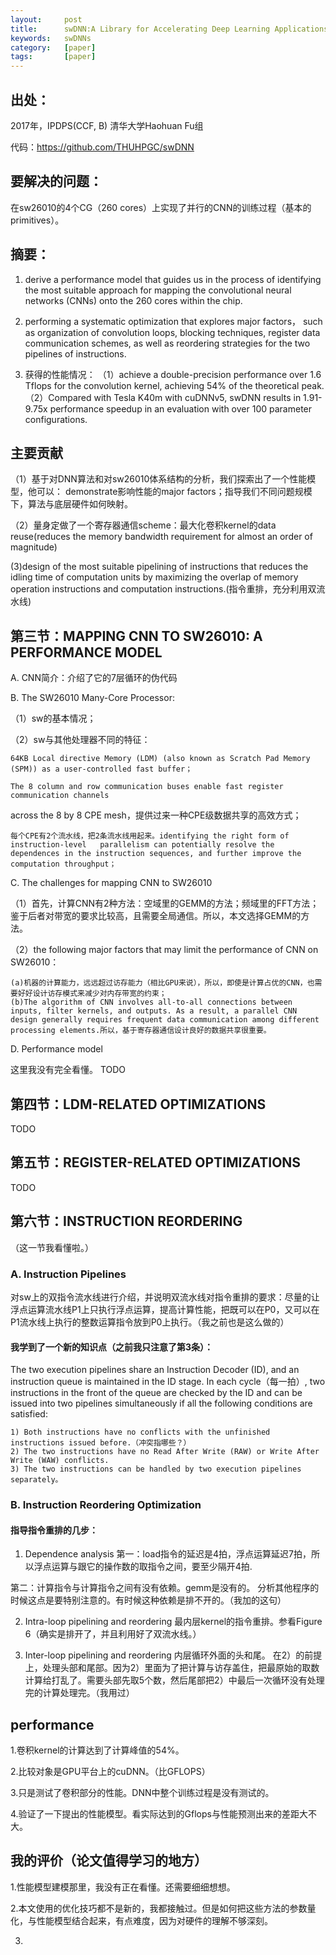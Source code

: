 ```yaml
---
layout:     post
title:      swDNN:A Library for Accelerating Deep Learning Applications on Sunway TaihuLight
keywords:   swDNNs
category:   [paper]
tags:       [paper]
---
```


## 出处：
2017年，IPDPS(CCF, B) 清华大学Haohuan Fu组

代码：https://github.com/THUHPGC/swDNN

## 要解决的问题：

在sw26010的4个CG（260 cores）上实现了并行的CNN的训练过程（基本的primitives）。



## 摘要：
1. derive a performance model that guides us in the process of identifying the
most suitable approach for mapping the convolutional neural
networks (CNNs) onto the 260 cores within the chip.

2. performing a systematic optimization that explores major factors，
such as organization of convolution loops, blocking techniques,
register data communication schemes, as well as reordering
strategies for the two pipelines of instructions.

3. 获得的性能情况：
（1）achieve a double-precision performance over 1.6 Tflops for
the convolution kernel, achieving 54% of the theoretical peak.
（2）Compared with Tesla K40m with cuDNNv5, swDNN results in 1.91-9.75x performance speedup in an evaluation with over 100 parameter configurations.

## 主要贡献
（1）基于对DNN算法和对sw26010体系结构的分析，我们探索出了一个性能模型，他可以：
demonstrate影响性能的major factors；指导我们不同问题规模下，算法与底层硬件如何映射。

（2）量身定做了一个寄存器通信scheme：最大化卷积kernel的data reuse(reduces the memory bandwidth requirement for almost an order of magnitude)

 (3)design of the most suitable pipelining of instructions that reduces the idling time of computation units by maximizing the overlap of memory operation instructions and computation instructions.(指令重排，充分利用双流水线)
 

## 第三节：MAPPING CNN TO SW26010: A PERFORMANCE MODEL

A. CNN简介：介绍了它的7层循环的伪代码

B. The SW26010 Many-Core Processor:

（1）sw的基本情况；

（2）sw与其他处理器不同的特征：

	64KB Local directive Memory (LDM) (also known as Scratch Pad Memory (SPM)) as a user-controlled fast buffer；

	The 8 column and row communication buses enable fast register communication channels
across the 8 by 8 CPE mesh，提供过来一种CPE级数据共享的高效方式；

	每个CPE有2个流水线，把2条流水线用起来。identifying the right form of instruction-level 	parallelism can potentially resolve the dependences in the instruction sequences, and further improve the computation throughput；

C. The challenges for mapping CNN to SW26010

（1）首先，计算CNN有2种方法：空域里的GEMM的方法；频域里的FFT方法；鉴于后者对带宽的要求比较高，且需要全局通信。所以，本文选择GEMM的方法。

（2）the following major factors that may limit the performance of CNN on SW26010：

	(a)机器的计算能力，远远超过访存能力（相比GPU来说），所以，即使是计算占优的CNN，也需要好好设计访存模式来减少对内存带宽的约束；
	(b)The algorithm of CNN involves all-to-all connections between inputs, filter kernels, and outputs. As a result, a parallel CNN design generally requires frequent data communication among different processing elements.所以，基于寄存器通信设计良好的数据共享很重要。

D. Performance model

这里我没有完全看懂。
TODO

## 第四节：LDM-RELATED OPTIMIZATIONS
TODO
## 第五节：REGISTER-RELATED OPTIMIZATIONS
TODO
##  第六节：INSTRUCTION REORDERING
（这一节我看懂啦。）
### A. Instruction Pipelines
对sw上的双指令流水线进行介绍，并说明双流水线对指令重排的要求：尽量的让浮点运算流水线P1上只执行浮点运算，提高计算性能，把既可以在P0，又可以在P1流水线上执行的整数运算指令放到P0上执行。（我之前也是这么做的）
#### 我学到了一个新的知识点（之前我只注意了第3条）：
The two execution pipelines share an Instruction Decoder (ID), and an instruction queue is maintained in the ID stage. In each cycle（每一拍）, two instructions in the front of the queue are checked by the ID and can be issued into two pipelines simultaneously if all the following conditions are satisfied:

	1) Both instructions have no conflicts with the unfinished instructions issued before.（冲突指哪些？）
	2) The two instructions have no Read After Write (RAW) or Write After Write (WAW) conflicts.
	3) The two instructions can be handled by two execution pipelines separately。

### B. Instruction Reordering Optimization
#### 指导指令重排的几步：
1) Dependence analysis
第一：load指令的延迟是4拍，浮点运算延迟7拍，所以浮点运算与跟它的操作数的取指令之间，要至少隔开4拍.

第二：计算指令与计算指令之间有没有依赖。gemm是没有的。
分析其他程序的时候这点是要特别注意的。有时候这种依赖是排不开的。（我加的这句）

2) Intra-loop pipelining and reordering
最内层kernel的指令重排。参看Figure 6（确实是排开了，并且利用好了双流水线。）

3) Inter-loop pipelining and reordering
内层循环外面的头和尾。
在2）的前提上，处理头部和尾部。因为2）里面为了把计算与访存盖住，把最原始的取数计算给打乱了。需要头部先取5个数，然后尾部把2）中最后一次循环没有处理完的计算处理完。（我用过）

## performance
1.卷积kernel的计算达到了计算峰值的54%。

2.比较对象是GPU平台上的cuDNN。（比GFLOPS）

3.只是测试了卷积部分的性能。DNN中整个训练过程是没有测试的。

4.验证了一下提出的性能模型。看实际达到的Gflops与性能预测出来的差距大不大。

## 我的评价（论文值得学习的地方）
1.性能模型建模那里，我没有正在看懂。还需要细细想想。

2.本文使用的优化技巧都不是新的，我都接触过。但是如何把这些方法的参数量化，与性能模型结合起来，有点难度，因为对硬件的理解不够深刻。

3. 

